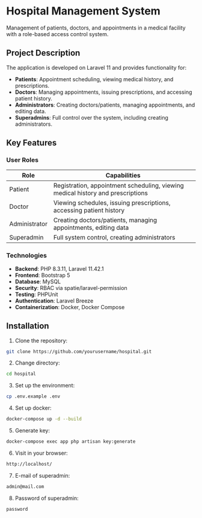 # Hospital Management System

Management of patients, doctors, and appointments in a medical facility with a role-based access control system.

## Project Description

The application is developed on Laravel 11 and provides functionality for:
- **Patients**: Appointment scheduling, viewing medical history, and prescriptions.
- **Doctors**: Managing appointments, issuing prescriptions, and accessing patient history.
- **Administrators**: Creating doctors/patients, managing appointments, and editing data.
- **Superadmins**: Full control over the system, including creating administrators.

## Key Features

### User Roles
| Role          | Capabilities                                                                 |
|---------------|-----------------------------------------------------------------------------|
| Patient       | Registration, appointment scheduling, viewing medical history and prescriptions |
| Doctor        | Viewing schedules, issuing prescriptions, accessing patient history         |
| Administrator | Creating doctors/patients, managing appointments, editing data              |
| Superadmin    | Full system control, creating administrators                                |

### Technologies
- **Backend**: PHP 8.3.11, Laravel 11.42.1  
- **Frontend**: Bootstrap 5  
- **Database**: MySQL  
- **Security**: RBAC via spatie/laravel-permission  
- **Testing**: PHPUnit  
- **Authentication**: Laravel Breeze  
- **Containerization**: Docker, Docker Compose  

## Installation
1. Clone the repository:  
```bash
git clone https://github.com/yourusername/hospital.git    
```

2. Change directory: 
```bash
cd hospital  
```

3. Set up the environment: 
```bash
cp .env.example .env  
```
4. Set up docker:  
```bash
docker-compose up -d --build  
```
5. Generate key:  
```bash
docker-compose exec app php artisan key:generate  
```  
6. Visit in your browser:  
```bash
http://localhost/  
```  
7. E-mail of superadmin:
```bash
admin@mail.com
```
8. Password of superadmin:  
```bash
password
```
